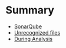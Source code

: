 # Summary

* [SonarQube](README.md)
* [Unrecognized files](unrecognized_files.md)
* [During Analysis](during_analysis.md)
